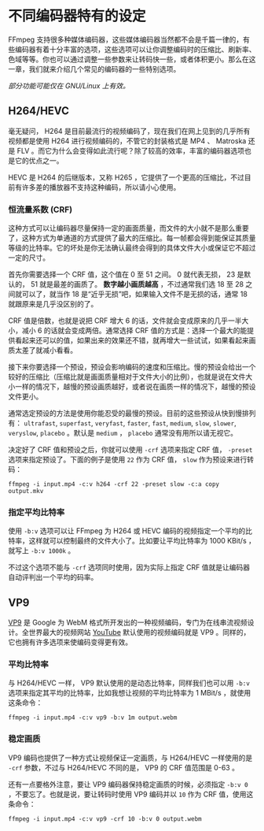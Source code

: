 # 不同编码器特有的设定

FFmpeg 支持很多种媒体编码器，这些媒体编码器当然都不会是千篇一律的，有些编码器有着十分丰富的选项，这些选项可以让你调整编码时的压缩比、刷新率、色域等等。你也可以通过调整一些参数来让转码快一些，或者体积更小。那么在这一章，我们就来介绍几个常见的编码器的一些特别选项。

*部分功能可能仅在 GNU/Linux 上有效。*

<a name="h264"></a>
## H264/HEVC

毫无疑问， H264 是目前最流行的视频编码了，现在我们在网上见到的几乎所有视频都是使用 H264 进行视频编码的，不管它的封装格式是 MP4 、 Matroska 还是 FLV 。而它为什么会变得如此流行呢？除了较高的效率，丰富的编码器选项也是它的优点之一。

HEVC 是 H264 的后继版本，又称 H265 ，它提供了一个更高的压缩比，不过目前有许多差的播放器不支持这种编码，所以请小心使用。

### 恒流量系数 (CRF)

这种方式可以让编码器尽量保持一定的画面质量，而文件的大小就不是那么重要了，这种方式为单通道的方式提供了最大的压缩比。每一帧都会得到能保证其质量等级的比特率。它的坏处是你无法确认最终会得到的具体文件大小或保证它不超过一定的尺寸。

首先你需要选择一个 CRF 值，这个值在 0 至 51 之间。 0 就代表无损， 23 是默认的， 51 就是最差的画质了。 **数字越小画质越高** ，不过通常我们选 18 至 28 之间就可以了，就当作 18 是“近乎无损”吧，如果输入文件不是无损的话，通常 18 就跟原来是几乎没区别的了。

CRF 值是倍数，也就是说把 CRF 增大 6 的话，文件就会变成原来的几乎一半大小，减小 6 的话就会变成两倍。通常选择 CRF 值的方式是：选择一个最大的能提供看起来还可以的值，如果出来的效果还不错，就再增大一些试试，如果看起来画质太差了就减小看看。

接下来你要选择一个预设，预设会影响编码的速度和压缩比。慢的预设会给出一个较好的压缩比（压缩比就是画面质量相对于文件大小的比例），也就是说在文件大小一样的情况下，越慢的预设画质越好，或者说在画质一样的情况下，越慢的预设文件更小。

通常选定预设的方法是使用你能忍受的最慢的预设。目前的这些预设从快到慢排列有： `ultrafast`, `superfast`, `veryfast`, `faster`, `fast`, `medium`, `slow`, `slower`, `veryslow`, `placebo` 。默认是 `medium` ， `placebo` 通常没有用所以请无视它。

决定好了 CRF 值和预设之后，你就可以使用 `-crf` 选项来指定 CRF 值， `-preset` 选项来指定预设了。下面的例子是使用 `22` 作为 CRF 值， `slow` 作为预设来进行转码：

    ffmpeg -i input.mp4 -c:v h264 -crf 22 -preset slow -c:a copy output.mkv

### 指定平均比特率

使用 `-b:v` 选项可以让 FFmpeg 为 H264 或 HEVC 编码的视频指定一个平均的比特率，这样就可以控制最终的文件大小了。比如要让平均比特率为 1000 KBit/s ，就写上 `-b:v 1000k` 。

不过这个选项不能与 `-crf` 选项同时使用，因为实际上指定 CRF 值就是让编码器自动评判出一个平均的码率。

<a name="vp9"></a>
## VP9

[VP9](https://zh.wikipedia.org/wiki/VP9) 是 Google 为 WebM 格式所开发出的一种视频编码，专门为在线串流视频设计。全世界最大的视频网站 [YouTube](https://www.youtube.com) 默认使用的视频编码就是 VP9 。同样的，它也拥有许多选项来使编码变得更有效。

### 平均比特率

与 H264/HEVC 一样， VP9 默认使用的是动态比特率，同样我们也可以用 `-b:v` 选项来指定其平均的比特率，比如我想让视频的平均比特率为 1 MBit/s ，就使用这条命令：

    ffmpeg -i input.mp4 -c:v vp9 -b:v 1m output.webm

### 稳定画质

VP9 编码也提供了一种方式让视频保证一定画质，与 H264/HEVC 一样使用的是 `-crf` 参数，不过与 H264/HEVC 不同的是， VP9 的 CRF 值范围是 0-63 。

还有一点要格外注意，要让 VP9 编码器保持稳定画质的时候，必须指定 `-b:v 0` ，不要忘了。也就是说，要让转码时使用 VP9 编码并以 `10` 作为 CRF 值，使用这条命令：

    ffmpeg -i input.mp4 -c:v vp9 -crf 10 -b:v 0 output.webm

